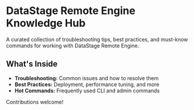 # DataStage Remote Engine Knowledge Hub

A curated collection of troubleshooting tips, best practices, and must-know commands for working with DataStage Remote Engine.

## What's Inside

- **Troubleshooting:** Common issues and how to resolve them
- **Best Practices:** Deployment, performance tuning, and more
- **Hot Commands:** Frequently used CLI and admin commands

Contributions welcome!
